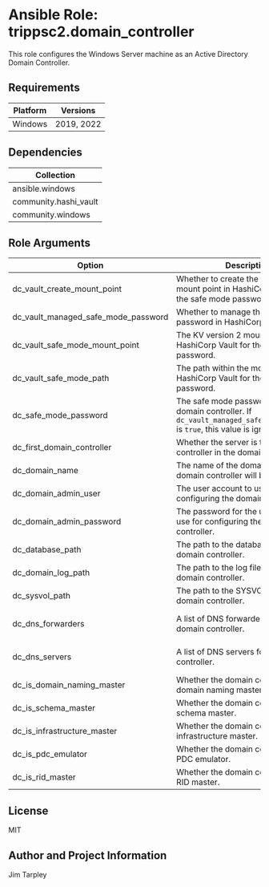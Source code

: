 <!-- BEGIN_ANSIBLE_DOCS -->

# Ansible Role: trippsc2.domain_controller
This role configures the Windows Server machine as an Active Directory Domain Controller.

## Requirements

| Platform | Versions |
| -------- | -------- |
| Windows | 2019, 2022 |

## Dependencies

| Collection |
| ---------- |
| ansible.windows |
| community.hashi_vault |
| community.windows |

## Role Arguments
|Option|Description|Type|Required|Choices|Default|
|---|---|---|---|---|---|
| dc_vault_create_mount_point | Whether to create the KV version 2 mount point in HashiCorp Vault for the safe mode password. | bool | no |  | true |
| dc_vault_managed_safe_mode_password | Whether to manage the safe mode password in HashiCorp Vault. | bool | no |  | true |
| dc_vault_safe_mode_mount_point | The KV version 2 mount point in HashiCorp Vault for the safe mode password. | str | no |  | os |
| dc_vault_safe_mode_path | The path within the mount point in HashiCorp Vault for the safe mode password. | str | no |  | {{ inventory_hostname }}/safe_mode |
| dc_safe_mode_password | The safe mode password for the domain controller. If `dc_vault_managed_safe_mode_password` is `true`, this value is ignored. | str | no |  |  |
| dc_first_domain_controller | Whether the server is the first domain controller in the domain. | bool | no |  | false |
| dc_domain_name | The name of the domain to which the domain controller will belong. | str | yes |  |  |
| dc_domain_admin_user | The user account to use for configuring the domain controller. | str | yes |  |  |
| dc_domain_admin_password | The password for the user account to use for configuring the domain controller. | str | yes |  |  |
| dc_database_path | The path to the database files for the domain controller. | path | no |  | C:\Windows\NTDS |
| dc_domain_log_path | The path to the log files for the domain controller. | path | no |  | C:\Windows\Logs |
| dc_sysvol_path | The path to the SYSVOL files for the domain controller. | path | no |  | C:\Windows\SYSVOL |
| dc_dns_forwarders | A list of DNS forwarders for the domain controller. | list of 'str' | no |  | ["8.8.8.8", "4.2.2.2"] |
| dc_dns_servers | A list of DNS servers for the domain controller. | list of 'str' | yes |  |  |
| dc_is_domain_naming_master | Whether the domain controller is the domain naming master. | bool | no |  | false |
| dc_is_schema_master | Whether the domain controller is the schema master. | bool | no |  | false |
| dc_is_infrastructure_master | Whether the domain controller is the infrastructure master. | bool | no |  | false |
| dc_is_pdc_emulator | Whether the domain controller is the PDC emulator. | bool | no |  | false |
| dc_is_rid_master | Whether the domain controller is the RID master. | bool | no |  | false |


## License
MIT

## Author and Project Information
Jim Tarpley
<!-- END_ANSIBLE_DOCS -->
